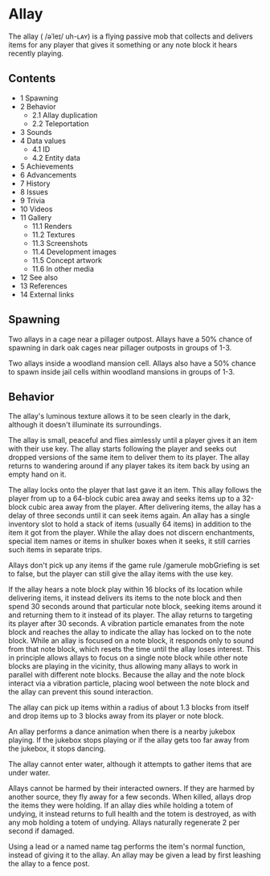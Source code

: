 # Allay
The allay ( /əˈleɪ/ uh-ʟᴀʏ) is a flying passive mob that collects and delivers items for any player that gives it something or any note block it hears recently playing.

## Contents
- 1 Spawning
- 2 Behavior
	- 2.1 Allay duplication
	- 2.2 Teleportation
- 3 Sounds
- 4 Data values
	- 4.1 ID
	- 4.2 Entity data
- 5 Achievements
- 6 Advancements
- 7 History
- 8 Issues
- 9 Trivia
- 10 Videos
- 11 Gallery
	- 11.1 Renders
	- 11.2 Textures
	- 11.3 Screenshots
	- 11.4 Development images
	- 11.5 Concept artwork
	- 11.6 In other media
- 12 See also
- 13 References
- 14 External links

## Spawning
Two allays in a cage near a pillager outpost.
Allays have a 50% chance of spawning in dark oak cages near pillager outposts in groups of 1-3.

Two allays inside a woodland mansion cell.
Allays also have a 50% chance to spawn inside jail cells within woodland mansions in groups of 1-3.


## Behavior
The allay's luminous texture allows it to be seen clearly in the dark, although it doesn't illuminate its surroundings.

The allay is small, peaceful and flies aimlessly until a player gives it an item with their use key. The allay starts following the player and seeks out dropped versions of the same item to deliver them to its player. The allay returns to wandering around if any player takes its item back by using an empty hand on it.

The allay locks onto the player that last gave it an item. This allay follows the player from up to a 64-block cubic area away and seeks items up to a 32-block cubic area away from the player. After delivering items, the allay has a delay of three seconds until it can seek items again. An allay has a single inventory slot to hold a stack of items (usually 64 items) in addition to the item it got from the player. While the allay does not discern enchantments, special item names or items in shulker boxes when it seeks, it still carries such items in separate trips.

Allays don't pick up any items if the game rule /gamerule mobGriefing is set to false, but the player can still give the allay items with the use key. 

If the allay hears a note block play within 16 blocks of its location while delivering items, it instead delivers its items to the note block and then spend 30 seconds around that particular note block, seeking items around it and returning them to it instead of its player. The allay returns to targeting its player after 30 seconds. A vibration particle emanates from the note block and reaches the allay to indicate the allay has locked on to the note block. While an allay is focused on a note block, it responds only to sound from that note block, which resets the time until the allay loses interest. This in principle allows allays to focus on a single note block while other note blocks are playing in the vicinity, thus allowing many allays to work in parallel with different note blocks. Because the allay and the note block interact via a vibration particle, placing wool between the note block and the allay can prevent this sound interaction. 

The allay can pick up items within a radius of about 1.3 blocks from itself and drop items up to 3 blocks away from its player or note block.

An allay performs a dance animation when there is a nearby jukebox playing. If the jukebox stops playing or if the allay gets too far away from the jukebox, it stops dancing.

The allay cannot enter water, although it attempts to gather items that are under water. 

Allays cannot be harmed by their interacted owners. If they are harmed by another source, they fly away for a few seconds. When killed, allays drop the items they were holding. If an allay dies while holding a totem of undying, it instead returns to full health and the totem is destroyed, as with any mob holding a totem of undying. Allays naturally regenerate 2 per second if damaged.

Using a lead or a named name tag performs the item's normal function, instead of giving it to the allay. An allay may be given a lead by first leashing the allay to a fence post.

